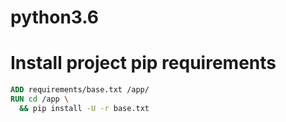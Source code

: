 # python3.6

# Install project pip requirements
```dockerfile
ADD requirements/base.txt /app/
RUN cd /app \
  && pip install -U -r base.txt
```